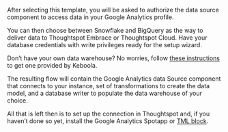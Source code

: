 After selecting this template, you will be asked to authorize the data source component to access data in your Google Analytics profile.

You can then choose between Snowflake and BigQuery as the way to deliver data to Thoughtspot Embrace or Thoughtspot Cloud. Have your database credentials with write privileges ready for the setup wizard.

Don’t have your own data warehouse? No worries, follow [these instructions](https://docs.google.com/document/d/1_7DRa7KdeXT1ZZ22ENDxW4fDO1BL_n8uTqhiSQms2pE/edit?usp=sharing) to get one provided by Keboola.

The resulting flow will contain the Google Analytics data Source component that connects to your instance, set of transformations to create the data model, and a database writer to populate the data warehouse of your choice. 

All that is left then is to set up the connection in Thoughtspot and, if you haven’t done so yet, install the Google Analytics Spotapp or [TML block](https://developers.thoughtspot.com/codespot/google-analytics-tml-blocks).